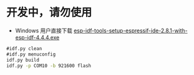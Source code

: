  # 开发中，请勿使用

- Windows 用户直接下载 [esp-idf-tools-setup-espressif-ide-2.8.1-with-esp-idf-4.4.4.exe](https://dl.espressif.com/dl/idf-installer/esp-idf-tools-setup-espressif-ide-2.8.1-with-esp-idf-4.4.4.exe)

```cmd
#idf.py clean
#idf.py menuconfig
idf.py build
idf.py -p COM10 -b 921600 flash
```

